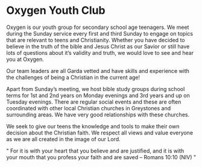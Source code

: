 # Oxygen Youth Club
Oxygen is our youth group for secondary school age teenagers. We meet during the Sunday service every first and third Sunday to engage on topics that are relevant to teens and Christianity. Whether you have decided to believe in the truth of the bible and Jesus Christ as our Savior or still have lots of questions about it’s validity and truth, we would love to see and hear you at Oxygen.

Our team leaders are all Garda vetted and have skills and experience with the challenges of being a Christian in the current age!

Apart from Sunday’s meeting, we host bible study groups during school terms for 1st and 2nd years on Monday evenings and 3rd years and up on Tuesday evenings. There are regular social events and these are often coordinated with other local Christian churches in Greystones and surrounding areas. We have very good relationships with these churches.

We seek to give our teens the knowledge and tools to make their own decision about the Christian faith. We respect all views and value everyone as we are all created in the image of our Lord.

"
For it is with your heart that you believe and are justified, and it is with your mouth that you profess your faith and are saved – Romans 10:10 (NIV)
"